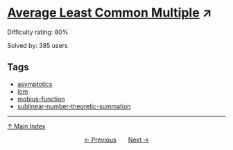 # [Average Least Common Multiple](https://projecteuler.net/problem=448) ↗️

Difficulty rating: 80%

Solved by: 385 users
## Tags

- [asymptotics](../tags/asymptotics.md)
- [lcm](../tags/lcm.md)
- [mobius-function](../tags/mobius-function.md)
- [sublinear-number-theoretic-summation](../tags/sublinear-number-theoretic-summation.md)



---

[↑ Main Index](../README.md)


<div align=center><a href='447.md'>← Previous</a> &nbsp;&nbsp; &nbsp;&nbsp;  <a href='449.md'>Next →</a></div>
